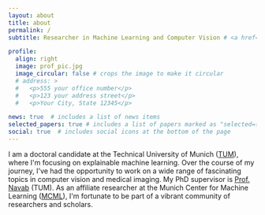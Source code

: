```yaml
---
layout: about
title: about
permalink: /
subtitle: Researcher in Machine Learning and Computer Vision # <a href='#'>Affiliations</a>. Address. Contacts. Moto. Etc.

profile:
  align: right
  image: prof_pic.jpg
  image_circular: false # crops the image to make it circular
  # address: >
  #   <p>555 your office number</p>
  #   <p>123 your address street</p>
  #   <p>Your City, State 12345</p>

news: true  # includes a list of news items
selected_papers: true # includes a list of papers marked as "selected={true}"
social: true  # includes social icons at the bottom of the page
---
```


I am a doctoral candidate at the Technical University of Munich ([TUM](https://www.cs.cit.tum.de/camp/members/ashkan-khakzar/)), where I'm focusing on explainable machine learning. Over the course of my journey, I've had the opportunity to work on a wide range of fascinating topics in computer vision and medical imaging. My PhD supervisor is [Prof. Navab](https://scholar.google.com/citations?user=kzoVUPYAAAAJ&hl=en&oi=ao) (TUM). As an affiliate researcher at the Munich Center for Machine Learning ([MCML](https://mcml.ai/publications/)), I'm fortunate to be part of a vibrant community of researchers and scholars.

<!-- When I'm not working on research, I love exploring the great outdoors. Hiking and immersing myself in nature are some of my favorite pastimes. In my free time, I'm an avid reader and enjoy delving into books and lectures on computer science, philosophy, and the history of science. -->


<!-- Write your biography here. Tell the world about yourself. Link to your favorite [subreddit](http://reddit.com). You can put a picture in, too. The code is already in, just name your picture `prof_pic.jpg` and put it in the `img/` folder.

Put your address / P.O. box / other info right below your picture. You can also disable any these elements by editing `profile` property of the YAML header of your `_pages/about.md`. Edit `_bibliography/papers.bib` and Jekyll will render your [publications page](/al-folio/publications/) automatically.

Link to your social media connections, too. This theme is set up to use [Font Awesome icons](http://fortawesome.github.io/Font-Awesome/) and [Academicons](https://jpswalsh.github.io/academicons/), like the ones below. Add your Facebook, Twitter, LinkedIn, Google Scholar, or just disable all of them. -->

